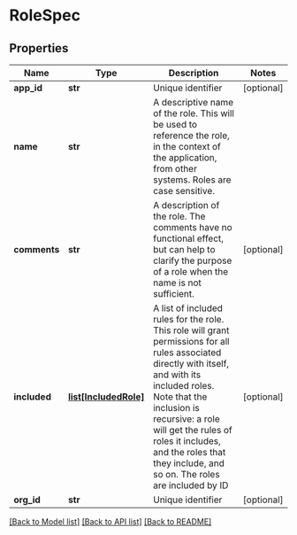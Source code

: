 # RoleSpec

## Properties
Name | Type | Description | Notes
------------ | ------------- | ------------- | -------------
**app_id** | **str** | Unique identifier | [optional] 
**name** | **str** | A descriptive name of the role. This will be used to reference the role, in the context of the application, from other systems. Roles are case sensitive.  | 
**comments** | **str** | A description of the role. The comments have no functional effect, but can help to clarify the purpose of a role when the name is not sufficient.  | [optional] 
**included** | [**list[IncludedRole]**](IncludedRole.md) | A list of included rules for the role. This role will grant permissions for all rules associated directly with itself, and with its included roles. Note that the inclusion is recursive: a role will get the rules of roles it includes, and the roles that they include, and so on. The roles are included by ID  | [optional] 
**org_id** | **str** | Unique identifier | [optional] 

[[Back to Model list]](../README.md#documentation-for-models) [[Back to API list]](../README.md#documentation-for-api-endpoints) [[Back to README]](../README.md)


